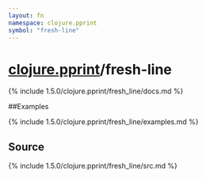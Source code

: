 ```yaml
---
layout: fn
namespace: clojure.pprint
symbol: "fresh-line"
---
```


# [clojure.pprint](../)/fresh-line

{% include 1.5.0/clojure.pprint/fresh_line/docs.md %}

##Examples

{% include 1.5.0/clojure.pprint/fresh_line/examples.md %}
## Source
{% include 1.5.0/clojure.pprint/fresh_line/src.md %}

